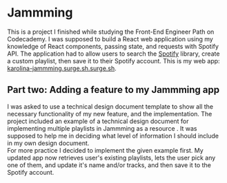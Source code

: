 # Jammming

This is a project I finished while studying the Front-End Engineer Path on Codecademy. I was supposed to build a React web application using my knowledge of React components, passing state, and requests with Spotify API. The application had to allow users to search the [Spotify](https://spotify.com/) library, create a custom playlist, then save it to their Spotify account. This is my web app: [karolina-jammming.surge.sh.surge.sh](http://karolina-jammming.surge.sh).

## Part two: Adding a feature to my Jammming app

I was asked to use a technical design document template to show all the necessary functionality of my new feature, and the implementation. 
The project included an example of a technical design document for implementing multiple playlists in Jammming as a resource . It was supposed to help me in deciding what level of information I should include in my own design document.<br>
For more practice I decided to implement the given example first. My updated app now retrieves user's existing playlists, lets the user pick any one of them, and update it's name and/or tracks, and then save it to the Spotify account. 
